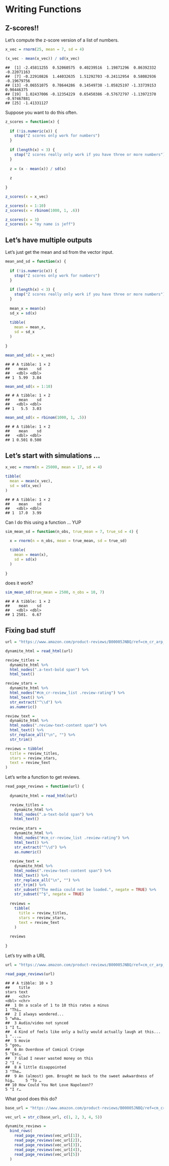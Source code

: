 Writing Functions
================

## Z-scores!!

Let’s compute the z-score version of a list of numbers.

``` r
x_vec = rnorm(25, mean = 7, sd = 4)

(x_vec - mean(x_vec)) / sd(x_vec)
```

    ##  [1] -2.45811255  0.52060575  0.40239516  1.19871296  0.86392332 -0.22071163
    ##  [7] -0.22910826  1.44032635  1.51292703 -0.24112954  0.58082936 -0.19679756
    ## [13] -0.06551075  0.78644286  0.14549738 -1.05825197 -1.33739153  0.90446375
    ## [19]  1.02437006 -0.12354229  0.65450386 -0.57672797 -1.13972370 -0.97467881
    ## [25] -1.41331127

Suppose you want to do this often.

``` r
z_scores = function(x) {
  
  if (!is.numeric(x)) {
    stop("Z scores only work for numbers")
  }
  
  if (length(x) < 3) {
    stop("Z scores really only work if you have three or more numbers")
  }
  
  z = (x - mean(x)) / sd(x)
  
  z
  
}
```

``` r
z_scores(x = x_vec)

z_scores(x = 1:10)
z_scores(x = rbinom(1000, 1, .6))

z_scores(x = 3)
z_scores(x = "my name is jeff")
```

## Let’s have multiple outputs

Let’s just get the mean and sd from the vector input.

``` r
mean_and_sd = function(x) {
  
  if (!is.numeric(x)) {
    stop("Z scores only work for numbers")
  }
  
  if (length(x) < 3) {
    stop("Z scores really only work if you have three or more numbers")
  }
  
  mean_x = mean(x)
  sd_x = sd(x)
  
  tibble(
    mean = mean_x,
    sd = sd_x
  )
  
}

mean_and_sd(x = x_vec)
```

    ## # A tibble: 1 × 2
    ##    mean    sd
    ##   <dbl> <dbl>
    ## 1  5.99  3.84

``` r
mean_and_sd(x = 1:10)
```

    ## # A tibble: 1 × 2
    ##    mean    sd
    ##   <dbl> <dbl>
    ## 1   5.5  3.03

``` r
mean_and_sd(x = rbinom(1000, 1, .5))
```

    ## # A tibble: 1 × 2
    ##    mean    sd
    ##   <dbl> <dbl>
    ## 1 0.501 0.500

## Let’s start with simulations …

``` r
x_vec = rnorm(n = 25000, mean = 17, sd = 4)

tibble(
  mean = mean(x_vec),
  sd = sd(x_vec)
)
```

    ## # A tibble: 1 × 2
    ##    mean    sd
    ##   <dbl> <dbl>
    ## 1  17.0  3.99

Can I do this using a function … YUP

``` r
sim_mean_sd = function(n_obs, true_mean = 7, true_sd = 4) {
  
  x = rnorm(n = n_obs, mean = true_mean, sd = true_sd)

  tibble(
    mean = mean(x),
    sd = sd(x)
  )
  
}
```

does it work?

``` r
sim_mean_sd(true_mean = 2500, n_obs = 10, 7)
```

    ## # A tibble: 1 × 2
    ##    mean    sd
    ##   <dbl> <dbl>
    ## 1 2501.  6.67

## Fixing bad stuff

``` r
url = "https://www.amazon.com/product-reviews/B00005JNBQ/ref=cm_cr_arp_d_viewopt_rvwer?ie=UTF8&reviewerType=avp_only_reviews&sortBy=recent&pageNumber=1"

dynamite_html = read_html(url)

review_titles = 
  dynamite_html %>%
  html_nodes(".a-text-bold span") %>%
  html_text()

review_stars = 
  dynamite_html %>%
  html_nodes("#cm_cr-review_list .review-rating") %>%
  html_text() %>%
  str_extract("^\\d") %>%
  as.numeric()

review_text = 
  dynamite_html %>%
  html_nodes(".review-text-content span") %>%
  html_text() %>% 
  str_replace_all("\n", "") %>% 
  str_trim()

reviews = tibble(
  title = review_titles,
  stars = review_stars,
  text = review_text
)
```

Let’s write a function to get reviews.

``` r
read_page_reviews = function(url) {
  
  dynamite_html = read_html(url)

  review_titles = 
    dynamite_html %>%
    html_nodes(".a-text-bold span") %>%
    html_text()
  
  review_stars = 
    dynamite_html %>%
    html_nodes("#cm_cr-review_list .review-rating") %>%
    html_text() %>%
    str_extract("^\\d") %>%
    as.numeric()
  
  review_text = 
    dynamite_html %>%
    html_nodes(".review-text-content span") %>%
    html_text() %>% 
    str_replace_all("\n", "") %>% 
    str_trim() %>% 
    str_subset("The media could not be loaded.", negate = TRUE) %>% 
    str_subset("^$", negate = TRUE)
  
  reviews = 
    tibble(
      title = review_titles,
      stars = review_stars,
      text = review_text
    )
  
  reviews
  
}
```

Let’s try with a URL

``` r
url = "https://www.amazon.com/product-reviews/B00005JNBQ/ref=cm_cr_arp_d_viewopt_rvwer?ie=UTF8&reviewerType=avp_only_reviews&sortBy=recent&pageNumber=5"

read_page_reviews(url)
```

    ## # A tibble: 10 × 3
    ##    title                                                             stars text 
    ##    <chr>                                                             <dbl> <chr>
    ##  1 On a scale of 1 to 10 this rates a minus                              1 "Thi…
    ##  2 I always wondered...                                                  5 "wha…
    ##  3 Audio/video not synced                                                1 "I t…
    ##  4 Kind of feels like only a bully would actually laugh at this...       1 "...…
    ##  5 movie                                                                 5 "goo…
    ##  6 An Overdose of Comical Cringe                                         5 "Exc…
    ##  7 Glad I never wasted money on this                                     2 "I r…
    ##  8 A little disappointed                                                 3 "The…
    ##  9 An (almost) gem. Brought me back to the sweet awkwardness of hig…     5 "To …
    ## 10 How Could You Not Love Napoleon??                                     5 "I r…

What good does this do?

``` r
base_url = "https://www.amazon.com/product-reviews/B00005JNBQ/ref=cm_cr_arp_d_viewopt_rvwer?ie=UTF8&reviewerType=avp_only_reviews&sortBy=recent&pageNumber="

vec_url = str_c(base_url, c(1, 2, 3, 4, 5))

dynamite_reviews = 
  bind_rows(
    read_page_reviews(vec_url[1]),
    read_page_reviews(vec_url[2]),
    read_page_reviews(vec_url[3]),
    read_page_reviews(vec_url[4]),
    read_page_reviews(vec_url[5])
  )
```
